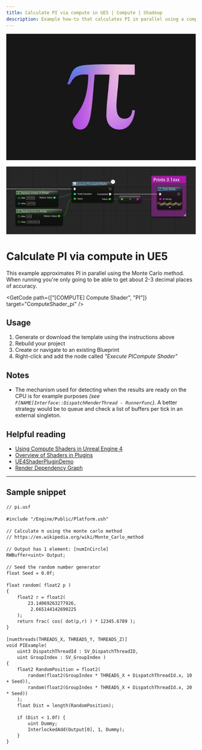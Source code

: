 ```yaml
---
title: Calculate PI via compute in UE5 | Compute | Shadeup
description: Example how-to that calculates PI in parallel using a compute shader in Unreal Engine 5.
---
```


<script>
	import GetCode from "@/get-code.svelte";
</script>

![Pink and blue PI symbol](img/compute/compute-pi.jpg)

![Unreal Blueprint graph calling a compute shader](img/compute/compute-pi-shot.png)

<div style="display: none;">

#### Calculate PI

</div>

# Calculate PI via compute in UE5

This example approximates PI in parallel using the Monte Carlo method.
When running you're only going to be able to get about 2-3 decimal places of accuracy.

<GetCode path={["[COMPUTE] Compute Shader", "PI"]} target="ComputeShader_pi" />

## Usage

1. Generate or download the template using the instructions above
2. Rebuild your project
3. Create or navigate to an existing Blueprint
4. Right-click and add the node called _"Execute PICompute Shader"_

## Notes

- The mechanism used for detecting when the results are ready on the CPU is for example purposes _(see `F[NAME]Interface::DispatchRenderThread - RunnerFunc`)_. A better strategy would be to queue and check a list of buffers per tick in an external singleton.

## Helpful reading

- [Using Compute Shaders in Unreal Engine 4](https://medium.com/realities-io/using-compute-shaders-in-unreal-engine-4-f64bac65a907)
- [Overview of Shaders in Plugins](https://docs.unrealengine.com/5.0/en-US/overview-of-shaders-in-plugins-unreal-engine/)
- [UE4ShaderPluginDemo](https://github.com/Temaran/UE4ShaderPluginDemo)
- [Render Dependency Graph](https://docs.unrealengine.com/5.0/en-US/render-dependency-graph-in-unreal-engine/)

---

## Sample snippet

```hlsl
// pi.usf

#include "/Engine/Public/Platform.ush"

// Calculate π using the monte carlo method
// https://en.wikipedia.org/wiki/Monte_Carlo_method

// Output has 1 element: [numInCircle]
RWBuffer<uint> Output;

// Seed the random number generator
float Seed = 0.0f;

float random( float2 p )
{
    float2 r = float2(
        23.14069263277926,
         2.665144142690225
    );
    return frac( cos( dot(p,r) ) * 12345.6789 );
}

[numthreads(THREADS_X, THREADS_Y, THREADS_Z)]
void PIExample(
	uint3 DispatchThreadId : SV_DispatchThreadID,
	uint GroupIndex : SV_GroupIndex )
{
	float2 RandomPosition = float2(
		random(float2(GroupIndex * THREADS_X + DispatchThreadId.x, 10 + Seed)),
		random(float2(GroupIndex * THREADS_X + DispatchThreadId.x, 20 * Seed))
	);
	float Dist = length(RandomPosition);

	if (Dist < 1.0f) {
		uint Dummy;
		InterlockedAdd(Output[0], 1, Dummy);
	}
}
```
